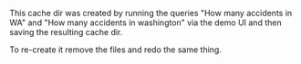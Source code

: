 This cache dir was created by running the queries
"How many accidents in WA" and "How many accidents in washington" via the demo UI and then saving
the resulting cache dir.

To re-create it remove the files and redo the same thing.
